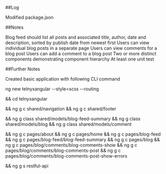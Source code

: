 
##Log

Modified package.json


##Notes

Blog feed should list all posts and associated title, author, date and description, sorted by publish date from newest first
Users can view individual blog posts in a separate page
Users can view comments for a blog post
Users ​can​ ​add​ ​a​ ​comment​ ​to​ ​a​ ​blog​ ​post
Two​ ​or​ ​more​ ​distinct​ ​components​ ​demonstrating​ ​component​ ​hierarchy
At least​ ​one​ ​unit​ ​test


##Further Notes

Created basic application with following CLI command

ng new telnyxangular --style=scss --routing

&& cd telnyxangular 

&& ng g c shared/navigation
&& ng g c shared/footer

&& ng g class shared/models/blog-feed-summary
&& ng g class shared/models/blog
&& ng g class shared/models/comment

&& ng g c pages/about
&& ng g c pages/home
&& ng g c pages/blog-feed
&& ng g c pages/blog-feed/blog-feed-summary
&& ng g c pages/blog
&& ng g c pages/blog/comments/blog-comments-show
&& ng g c pages/blog/comments/blog-comments-post
&& ng g c pages/blog/comments/blog-comments-post-show-errors

&& ng g s restful-api